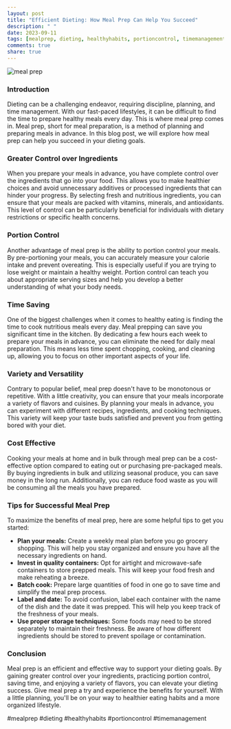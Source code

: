 ```yaml
---
layout: post
title: "Efficient Dieting: How Meal Prep Can Help You Succeed"
description: " "
date: 2023-09-11
tags: [mealprep, dieting, healthyhabits, portioncontrol, timemanagement]
comments: true
share: true
---
```


![meal prep](https://images.pexels.com/photos/958545/pexels-photo-958545.jpeg?auto=compress&cs=tinysrgb&dpr=2&h=750&w=1260)

### Introduction ###

Dieting can be a challenging endeavor, requiring discipline, planning, and time management. With our fast-paced lifestyles, it can be difficult to find the time to prepare healthy meals every day. This is where meal prep comes in. Meal prep, short for meal preparation, is a method of planning and preparing meals in advance. In this blog post, we will explore how meal prep can help you succeed in your dieting goals.

### Greater Control over Ingredients ###

When you prepare your meals in advance, you have complete control over the ingredients that go into your food. This allows you to make healthier choices and avoid unnecessary additives or processed ingredients that can hinder your progress. By selecting fresh and nutritious ingredients, you can ensure that your meals are packed with vitamins, minerals, and antioxidants. This level of control can be particularly beneficial for individuals with dietary restrictions or specific health concerns.

### Portion Control ###

Another advantage of meal prep is the ability to portion control your meals. By pre-portioning your meals, you can accurately measure your calorie intake and prevent overeating. This is especially useful if you are trying to lose weight or maintain a healthy weight. Portion control can teach you about appropriate serving sizes and help you develop a better understanding of what your body needs.

### Time Saving ###

One of the biggest challenges when it comes to healthy eating is finding the time to cook nutritious meals every day. Meal prepping can save you significant time in the kitchen. By dedicating a few hours each week to prepare your meals in advance, you can eliminate the need for daily meal preparation. This means less time spent chopping, cooking, and cleaning up, allowing you to focus on other important aspects of your life.

### Variety and Versatility ###

Contrary to popular belief, meal prep doesn't have to be monotonous or repetitive. With a little creativity, you can ensure that your meals incorporate a variety of flavors and cuisines. By planning your meals in advance, you can experiment with different recipes, ingredients, and cooking techniques. This variety will keep your taste buds satisfied and prevent you from getting bored with your diet.

### Cost Effective ###

Cooking your meals at home and in bulk through meal prep can be a cost-effective option compared to eating out or purchasing pre-packaged meals. By buying ingredients in bulk and utilizing seasonal produce, you can save money in the long run. Additionally, you can reduce food waste as you will be consuming all the meals you have prepared.

### Tips for Successful Meal Prep ###

To maximize the benefits of meal prep, here are some helpful tips to get you started:

- **Plan your meals:** Create a weekly meal plan before you go grocery shopping. This will help you stay organized and ensure you have all the necessary ingredients on hand.
- **Invest in quality containers:** Opt for airtight and microwave-safe containers to store prepped meals. This will keep your food fresh and make reheating a breeze.
- **Batch cook:** Prepare large quantities of food in one go to save time and simplify the meal prep process.
- **Label and date:** To avoid confusion, label each container with the name of the dish and the date it was prepped. This will help you keep track of the freshness of your meals.
- **Use proper storage techniques:** Some foods may need to be stored separately to maintain their freshness. Be aware of how different ingredients should be stored to prevent spoilage or contamination.

### Conclusion ###

Meal prep is an efficient and effective way to support your dieting goals. By gaining greater control over your ingredients, practicing portion control, saving time, and enjoying a variety of flavors, you can elevate your dieting success. Give meal prep a try and experience the benefits for yourself. With a little planning, you'll be on your way to healthier eating habits and a more organized lifestyle.

#mealprep #dieting #healthyhabits #portioncontrol #timemanagement